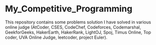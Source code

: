# My_Competitive_Programming
This repository contains some problems solution I have solved in various online judge
(AtCoder, CSES, CodeChef, Codeforces, Codemarshal, GeekforGeeks, HakerEarth, HakerRank, LightOJ, Spoj, Timus Online, Top coder, UVA Online Judge, leetcoder, project Euler).
